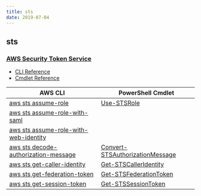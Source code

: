 ```yaml
---
title: sts
date: 2019-07-04
---
```


## sts

### [AWS Security Token Service](https://aws.amazon.com/iam/)

* [CLI Reference](https://docs.aws.amazon.com/cli/latest/reference/sts/index.html)
* [Cmdlet Reference](https://docs.aws.amazon.com/powershell/latest/reference/items/AWS_Security_Token_Service_cmdlets.html)

|AWS CLI|PowerShell Cmdlet|
|----|----|
|[aws sts assume-role](https://docs.aws.amazon.com/cli/latest/reference/sts/assume-role.html)|[Use-STSRole](https://docs.aws.amazon.com/powershell/latest/reference/items/Use-STSRole.html)|
|[aws sts assume-role-with-saml](https://docs.aws.amazon.com/cli/latest/reference/sts/assume-role-with-saml.html)||
|[aws sts assume-role-with-web-identity](https://docs.aws.amazon.com/cli/latest/reference/sts/assume-role-with-web-identity.html)||
|[aws sts decode-authorization-message](https://docs.aws.amazon.com/cli/latest/reference/sts/decode-authorization-message.html)|[Convert-STSAuthorizationMessage](https://docs.aws.amazon.com/powershell/latest/reference/items/Convert-STSAuthorizationMessage.html)|
|[aws sts get-caller-identity](https://docs.aws.amazon.com/cli/latest/reference/sts/get-caller-identity.html)|[Get-STSCallerIdentity](https://docs.aws.amazon.com/powershell/latest/reference/items/Get-STSCallerIdentity.html)|
|[aws sts get-federation-token](https://docs.aws.amazon.com/cli/latest/reference/sts/get-federation-token.html)|[Get-STSFederationToken](https://docs.aws.amazon.com/powershell/latest/reference/items/Get-STSFederationToken.html)|
|[aws sts get-session-token](https://docs.aws.amazon.com/cli/latest/reference/sts/get-session-token.html)|[Get-STSSessionToken](https://docs.aws.amazon.com/powershell/latest/reference/items/Get-STSSessionToken.html)|

